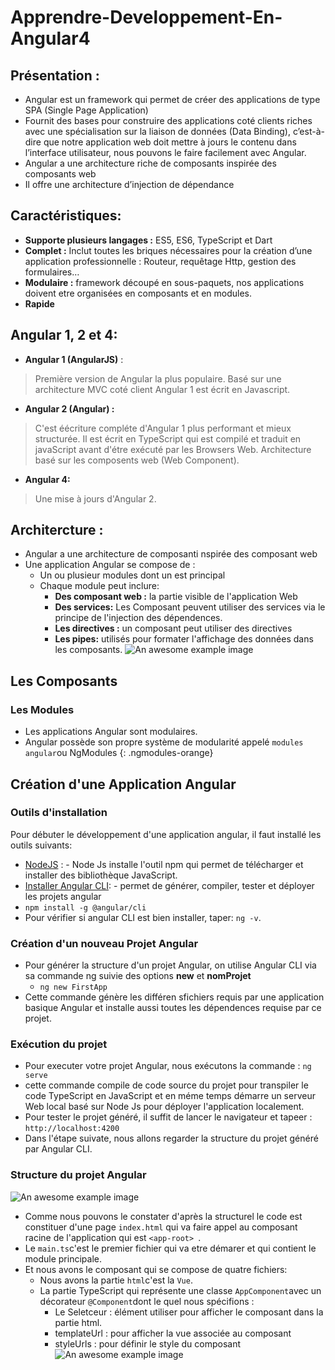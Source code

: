 # Apprendre-Developpement-En-Angular4
## Présentation : 
- Angular est un framework qui permet de créer des applications de type SPA (Single Page Application)
- Fournit des bases pour construire des applications coté clients riches avec une spécialisation sur la liaison de données (Data Binding), c’est-à-dire que notre application web doit mettre à jours le contenu dans l’interface utilisateur, nous pouvons le faire facilement avec Angular.
- Angular a une architecture riche de composants inspirée des composants web
- Il offre une architecture d’injection de dépendance  
## Caractéristiques:
-	**Supporte plusieurs langages :** ES5, ES6, TypeScript et Dart
-	**Complet :** Inclut toutes les briques nécessaires pour la création d’une application professionnelle : Routeur, requêtage Http, gestion des formulaires…
-	**Modulaire :** framework découpé en sous-paquets, nos applications doivent etre organisées en composants et en modules.
-	**Rapide** 
## Angular 1, 2 et 4:
- **Angular 1 (AngularJS)** : 
 >Première version de Angular la plus populaire.
 >Basé sur une architecture MVC coté client
 >Angular 1 est écrit en Javascript.
 - **Angular 2 (Angular) :**
 >C'est éécriture compléte d'Angular 1 plus performant et mieux structurée.
 >Il est écrit en TypeScript qui est compilé et traduit en javaScript avant d'étre exécuté par les Browsers Web.
 > Architecture basé sur les composents web (Web Component).
 - **Angular 4:** 
 > Une mise à jours d'Angular 2.

## Architercture :

 - Angular a une architecture de composanti nspirée des composant web
 - Une application Angular se compose de :
   - Un ou plusieur modules dont un est principal
   - Chaque module peut inclure:
     - **Des composant web :** la partie visible de l'application Web
     - **Des services:**  Les Composant peuvent utiliser des services via le principe de l'injection des dépendences.
     - **Les directives :** un composant peut utiliser des directives 
     - **Les pipes:** utilisés pour formater l'affichage des données dans les composants.
![An awesome example image](https://image.ibb.co/mUTmwS/06.png "StructureComposant")

## Les Composants 
### Les Modules 
- Les applications Angular sont modulaires.
- Angular possède son propre système de modularité appelé `modules angular`ou NgModules 
{: .ngmodules-orange} 


     
 ## Création d'une Application Angular 
 ### Outils d'installation
 Pour débuter le développement d'une application angular, il faut installé les outils suivants: 

- [NodeJS](https://nodejs.org/en/download/) : - Node Js installe l'outil npm qui permet de télécharger et installer des bibliothèque JavaScript.
- [Installer Angular CLI](https://cli.angular.io/): - permet de générer, compiler, tester et déployer les projets angular 
- `npm install -g @angular/cli`
- Pour vérifier si angular CLI est bien installer, taper:  `ng -v`.
### Création d'un nouveau Projet Angular
- Pour générer la structure d'un projet Angular, on utilise Angular CLI via sa commande ng suivie des options **new** et **nomProjet**
   - `ng new FirstApp`
- Cette commande génère les différen sfichiers requis par une application basique Angular et installe aussi toutes les dépendences requise par ce projet.
### Exécution du projet 
- Pour executer votre projet Angular, nous exécutons la commande : `ng serve`
- cette commande compile de code source du projet pour transpiler le code TypeScript en JavaScript et en méme temps démarre un serveur Web local basé sur Node Js pour déployer l'application localement.
- Pour tester le projet généré, il suffit de lancer le navigateur et tapeer : `http://localhost:4200`
- Dans l'étape suivate, nous allons regarder la structure du projet généré par Angular CLI.
### Structure du projet Angular
![An awesome example image](https://image.ibb.co/mJiDt7/01.png "Structure")
- Comme nous pouvons le constater d'après la structurel le code est constituer d'une page `index.html` qui va faire appel au composant racine de l'application qui est `<app-root> `.
- Le `main.ts`c'est le premier fichier qui va etre démarer et qui contient le module principale.
- Et nous avons le composant qui se compose de quatre fichiers: 
   - Nous avons la partie `html`c'est la `Vue`.
   - La partie TypeScript qui représente une classe `AppComponent`avec un décorateur `@Component`dont le quel nous spécifions :
      - Le Seletceur : élément utiliser pour afficher le composant dans la partie html.
      - templateUrl : pour afficher la vue associée au composant
      - styleUrls : pour définir le style du composant
![An awesome example image](https://preview.ibb.co/en1QO7/05.png "StructureComposant")
      






